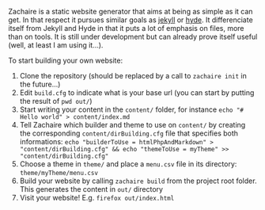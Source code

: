
Zachaire is a static website generator that aims at being as simple as it can get. In that respect it pursues similar goals as [jekyll](https://github.com/jekyll/jekyll) or [hyde](https://github.com/hyde/hyde). It differenciate itself from Jekyll and Hyde in that it puts a lot of emphasis on files, more than on tools. It is still under development but can already prove itself useful (well, at least I am using it…).

To start building your own website:
 1. Clone the repository (should be replaced by a call to `zachaire init` in the future…)
 2. Edit `build.cfg` to indicate what is your base url (you can start by putting the result of `pwd out/`)
 3. Start writing your content in the `content/` folder, for instance `echo "# Hello world" > content/index.md`
 4. Tell Zachaire which builder and theme to use on `content/` by creating the corresponding `content/dirBuilding.cfg` file that specifies both informations: `echo "builderToUse = htmlPhpAndMarkdown" > "content/dirBuilding.cfg" && echo "themeToUse = myTheme" >> "content/dirBuilding.cfg"`
 5. Choose a theme in `theme/` and place a `menu.csv` file in its directory: `theme/myTheme/menu.csv`
 6. Build your website by calling `zachaire build` from the project root folder. This generates the content in `out/` directory
 7. Visit your website! E.g. `firefox out/index.html`

